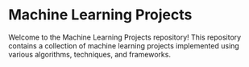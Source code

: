 # Machine Learning Projects

Welcome to the Machine Learning Projects repository! This repository contains a collection of machine learning projects implemented using various algorithms, techniques, and frameworks.
